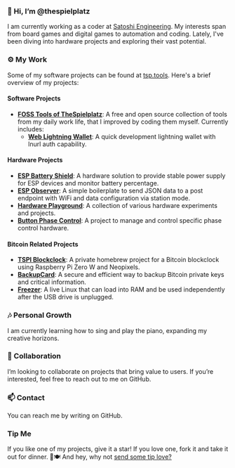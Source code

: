 ### 👋 Hi, I’m @thespielplatz

I am currently working as a coder at [Satoshi Engineering](https://satoshiengineering.com/en/). My interests span from board games and digital games to automation and coding. Lately, I've been diving into hardware projects and exploring their vast potential.

### ⚙️ My Work
Some of my software projects can be found at [tsp.tools](https://tsp.tools/). Here's a brief overview of my projects:

#### Software Projects
- **[FOSS Tools of TheSpielplatz](https://github.com/thespielplatz/foos-tsp-tools)**: A free and open source collection of tools from my daily work life, that I improved by coding them myself. Currently includes:
  - **[Web Lightning Wallet](https://foss.tsp.tools/wallet)**: A quick development lightning wallet with lnurl auth capability.

#### Hardware Projects
- **[ESP Battery Shield](https://github.com/thespielplatz/esp-battery-shield)**: A hardware solution to provide stable power supply for ESP devices and monitor battery percentage.
- **[ESP Observer](https://github.com/thespielplatz/esp-observer)**: A simple boilerplate to send JSON data to a post endpoint with WiFi and data configuration via station mode.
- **[Hardware Playground](https://github.com/thespielplatz/hardware-playground)**: A collection of various hardware experiments and projects.
- **[Button Phase Control](https://github.com/thespielplatz/button-phase-control)**: A project to manage and control specific phase control hardware.

#### Bitcoin Related Projects
- **[TSPI Blockclock](https://github.com/thespielplatz/tspi-blockclock)**: A private homebrew project for a Bitcoin blockclock using Raspberry Pi Zero W and Neopixels.
- **[BackupCard](https://github.com/thespielplatz/BackupCard)**: A secure and efficient way to backup Bitcoin private keys and critical information.
- **[Freezer](https://github.com/thespielplatz/BackupCard/tree/main/freezer)**: A live Linux that can load into RAM and be used independently after the USB drive is unplugged.

### 🎶 Personal Growth
I am currently learning how to sing and play the piano, expanding my creative horizons.

### 🤝 Collaboration
I’m looking to collaborate on projects that bring value to users. If you’re interested, feel free to reach out to me on GitHub.

### 📫 Contact
You can reach me by writing on GitHub.

### Tip Me
If you like one of my projects, give it a star! If you love one, fork it and take it out for dinner. 🌟🍽️ And hey, why not [send some tip love?](https://thespielplatz.com/tip-jar)
